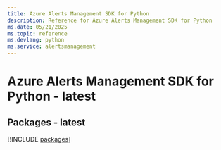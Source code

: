 ```yaml
---
title: Azure Alerts Management SDK for Python
description: Reference for Azure Alerts Management SDK for Python
ms.date: 05/21/2025
ms.topic: reference
ms.devlang: python
ms.service: alertsmanagement
---
```

# Azure Alerts Management SDK for Python - latest
## Packages - latest
[!INCLUDE [packages](alerts-management-index.md)]